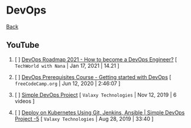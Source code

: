 # DevOps

[Back](./README.md)

## YouTube
1. [ ] [DevOps Roadmap 2021 - How to become a DevOps Engineer?](https://www.youtube.com/watch?v=9pZ2xmsSDdo) [ `TechWorld with Nana` | Jan 17, 2021 | 14.21 ] 
1. [ ] [DevOps Prerequisites Course - Getting started with DevOps](https://www.youtube.com/watch?v=Wvf0mBNGjXY) [ `freeCodeCamp.org` | Jun 12, 2020 | 2:46:07 ]

1. [ ] [Simple DevOps Project](https://www.youtube.com/playlist?list=PLKaKELpzOqQq_yc4Z36USeqMcrMb4np-g) [ `Valaxy Technologies` | Nov 12, 2019 | 6 videos ]

1. [ ] [Deploy on Kubernetes Using Git, Jenkins, Ansible | Simple DevOps Project -5](https://www.youtube.com/watch?v=gVjLDwcA6sQ) [ `Valaxy Technologies` | Aug 28, 2019 | 33:40 ]
